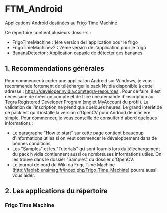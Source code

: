 FTM_Android
===========

Applications Android destinées au Frigo Time Machine

Ce répertoire contient plusieurs dossiers :
  * FrigoTimeMachine : 1ère version de l'application pour le frigo
  * FrigoTimeMachinev2 : 2ème version de l'application pour le frigo
  * BananaDetector : Application capable de détecter des bananes.


## 1. Recommendations générales
Pour commencer à coder une application Android sur Windows, je vous recommende fortement de télécharger le pack Nvidia
disponible à cette adresse : https://developer.nvidia.com/tegra-resources . Pour ce faire, il est nécessaire de créer 
un compte et de faire une demande d'inscription au Tegra Registered Developer Program (onglet MyAccount du profil). 
La validation de l'inscription ne prend que quelques heures.
Le grand intérêt de ce pack est qu'il installe la version d'OpenCV pour Android de manière simple. Pour commencer, 
je vous conseille de consulter d'abord quelques informations :
  * Le paragraphe "How to start" sur cette page contient beaucoup d'informations utiles si on veut commencer le 
    développement dans de bonnes conditions.   
  * Les "Samples" et les "Tutorials" qui sont fournis lors du téléchargement du pack Nvidia contiennent 
    aussi de nombreuses informations utiles. On les trouve dans le dossier "Samples" du dossier d'OpenCV.
  * Le journal de bord du Wiki du Frigo Time Machine (http://fablab.ensimag.fr/index.php/Frigo_Time_Machine) 
    pourra aussi vous aider.
    
## 2. Les applications du répertoire

### Frigo Time Machine


